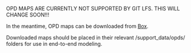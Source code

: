 OPD MAPS ARE CURRENTLY NOT SUPPORTED BY GIT LFS. THIS WILL CHANGE SOON!!!

In the meantime, OPD maps can be downloaded from [Box](https://arizona.app.box.com/folder/245321428353).

Downloaded maps should be placed in their relevant /support_data/opds/ folders for use in end-to-end modeling.
